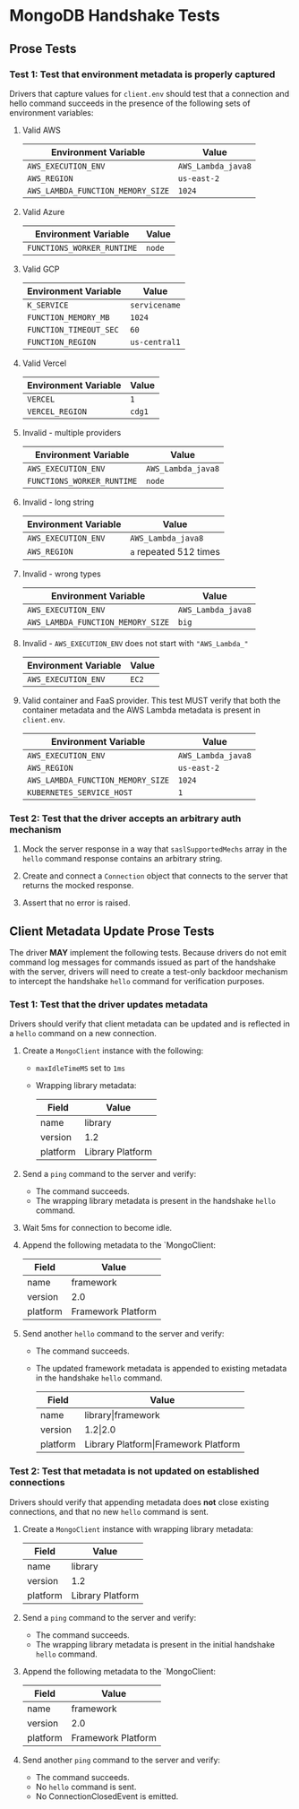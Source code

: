 # MongoDB Handshake Tests

## Prose Tests

### Test 1: Test that environment metadata is properly captured

Drivers that capture values for `client.env` should test that a connection and hello command succeeds in the presence of
the following sets of environment variables:

1. Valid AWS

    | Environment Variable              | Value              |
    | --------------------------------- | ------------------ |
    | `AWS_EXECUTION_ENV`               | `AWS_Lambda_java8` |
    | `AWS_REGION`                      | `us-east-2`        |
    | `AWS_LAMBDA_FUNCTION_MEMORY_SIZE` | `1024`             |

2. Valid Azure

    | Environment Variable       | Value  |
    | -------------------------- | ------ 
    | `FUNCTIONS_WORKER_RUNTIME` | `node` |

3. Valid GCP

    | Environment Variable   | Value         |
    | ---------------------- | ------------- |
    | `K_SERVICE`            | `servicename` |
    | `FUNCTION_MEMORY_MB`   | `1024`        |
    | `FUNCTION_TIMEOUT_SEC` | `60`          |
    | `FUNCTION_REGION`      | `us-central1` |

4. Valid Vercel

    | Environment Variable | Value  |
    | -------------------- | ------ |
    | `VERCEL`             | `1`    |
    | `VERCEL_REGION`      | `cdg1` |

5. Invalid - multiple providers

    | Environment Variable       | Value              |
    | -------------------------- | ------------------ |
    | `AWS_EXECUTION_ENV`        | `AWS_Lambda_java8` |
    | `FUNCTIONS_WORKER_RUNTIME` | `node`             |

6. Invalid - long string

    | Environment Variable | Value                  |
    | -------------------- | ---------------------- |
    | `AWS_EXECUTION_ENV`  | `AWS_Lambda_java8`     |
    | `AWS_REGION`         | `a` repeated 512 times |

7. Invalid - wrong types

    | Environment Variable              | Value              |
    | --------------------------------- | ------------------ |
    | `AWS_EXECUTION_ENV`               | `AWS_Lambda_java8` |
    | `AWS_LAMBDA_FUNCTION_MEMORY_SIZE` | `big`              |

8. Invalid - `AWS_EXECUTION_ENV` does not start with `"AWS_Lambda_"`

    | Environment Variable | Value |
    | -------------------- | ----- |
    | `AWS_EXECUTION_ENV`  | `EC2` |

9. Valid container and FaaS provider. This test MUST verify that both the container metadata and the AWS Lambda metadata
    is present in `client.env`.

    | Environment Variable              | Value              |
    | --------------------------------- | ------------------ |
    | `AWS_EXECUTION_ENV`               | `AWS_Lambda_java8` |
    | `AWS_REGION`                      | `us-east-2`        |
    | `AWS_LAMBDA_FUNCTION_MEMORY_SIZE` | `1024`             |
    | `KUBERNETES_SERVICE_HOST`         | `1`                |

### Test 2: Test that the driver accepts an arbitrary auth mechanism

1. Mock the server response in a way that `saslSupportedMechs` array in the `hello` command response contains an
    arbitrary string.

2. Create and connect a `Connection` object that connects to the server that returns the mocked response.

3. Assert that no error is raised.


## Client Metadata Update Prose Tests

The driver **MAY** implement the following tests. Because drivers do not emit command log messages for commands issued 
as part of the handshake with the server, drivers will need to create a test-only backdoor mechanism to intercept the 
handshake `hello` command for verification purposes.

### Test 1: Test that the driver updates metadata

Drivers should verify that client metadata can be updated and is reflected in a `hello` command on a new connection.

1. Create a `MongoClient` instance with the following:
    - `maxIdleTimeMS` set to `1ms`
    - Wrapping library metadata:

      | Field    | Value            |
      |----------|------------------|
      | name     | library          |
      | version  | 1.2              |
      | platform | Library Platform |

2. Send a `ping` command to the server and verify:
    - The command succeeds.
    - The wrapping library metadata is present in the handshake `hello` command.
   
3. Wait 5ms for connection to become idle.

4. Append the following metadata to the `MongoClient:

   | Field    | Value              |
   |----------|--------------------|
   | name     | framework          |
   | version  | 2.0                |
   | platform | Framework Platform |

5. Send another `hello` command to the server and verify:
    - The command succeeds.
    - The updated framework metadata is appended to existing metadata in the handshake `hello` command.

      | Field    | Value                                |
      |----------|--------------------------------------|
      | name     | library\|framework                   |
      | version  | 1.2\|2.0                             |
      | platform | Library Platform\|Framework Platform |

### Test 2: Test that metadata is not updated on established connections

Drivers should verify that appending metadata does **not** close existing connections, and that no new `hello` command is sent.

1. Create a `MongoClient` instance with wrapping library metadata:

      | Field    | Value            |
      |----------|------------------|
      | name     | library          |
      | version  | 1.2              |
      | platform | Library Platform |

2. Send a `ping` command to the server and verify:
    - The command succeeds.
    - The wrapping library metadata is present in the initial handshake `hello` command.

3. Append the following metadata to the `MongoClient:

   | Field    | Value              |
   |----------|--------------------|
   | name     | framework          |
   | version  | 2.0                |
   | platform | Framework Platform |

4. Send another `ping` command to the server and verify:
    - The command succeeds.
    - No `hello` command is sent.
    - No ConnectionClosedEvent is emitted.
